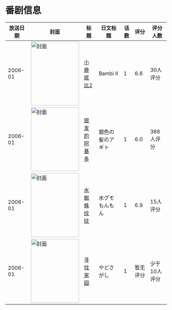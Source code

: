 # 番剧信息

|放送日期|封面|标题|日文标题|话数|评分|评分人数|
|---|---|---|---|---|---|---|
|2006-01|<img src="//lain.bgm.tv/pic/cover/c/b7/3d/113080_m3qdN.jpg" alt="封面" style="width:150px;height:200px;object-fit:cover;">|[小鹿斑比2](https://bangumi.tv/subject/113080)|Bambi II|1|6.6|30人评分|
|2006-01|<img src="//lain.bgm.tv/pic/cover/c/a3/04/3847_IUehH.jpg" alt="封面" style="width:150px;height:200px;object-fit:cover;">|[银发的阿基多](https://bangumi.tv/subject/3847)|銀色の髪のアギト|1|6.0|366人评分|
|2006-01|<img src="//lain.bgm.tv/pic/cover/c/4f/64/105783_3V8CI.jpg" alt="封面" style="width:150px;height:200px;object-fit:cover;">|[水蜘蛛纹纹](https://bangumi.tv/subject/105783)|水グモもんもん|1|6.9|15人评分|
|2006-01|<img src="//lain.bgm.tv/pic/cover/c/b6/08/105784_MxRH9.jpg" alt="封面" style="width:150px;height:200px;object-fit:cover;">|[寻找家园](https://bangumi.tv/subject/105784)|やどさがし|1|暂无评分|少于10人评分|
